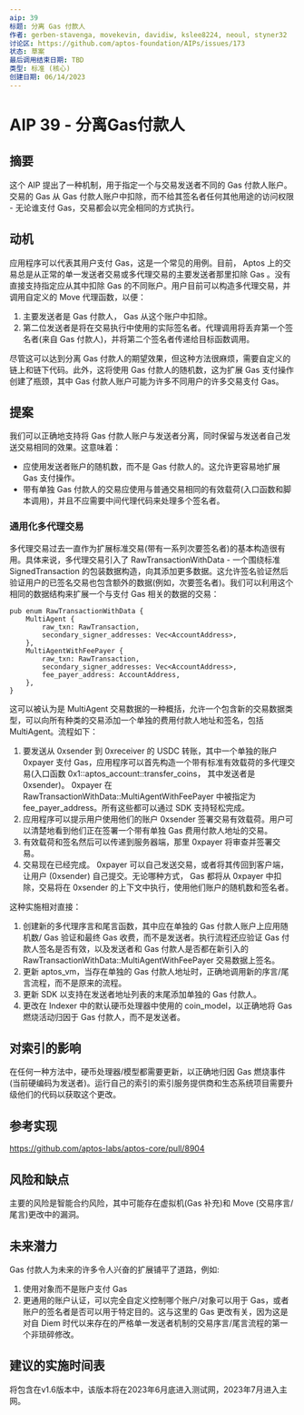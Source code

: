 ```yaml
---
aip: 39
标题: 分离 Gas 付款人
作者: gerben-stavenga, movekevin, davidiw, kslee8224, neoul, styner32
讨论区: https://github.com/aptos-foundation/AIPs/issues/173
状态: 草案
最后调用结束日期: TBD
类型: 标准 (核心)
创建日期: 06/14/2023
---
```


# AIP 39 - 分离Gas付款人
## 摘要

这个 AIP 提出了一种机制，用于指定一个与交易发送者不同的 Gas 付款人账户。交易的 Gas 从 Gas 付款人账户中扣除，而不给其签名者任何其他用途的访问权限 - 无论谁支付 Gas，交易都会以完全相同的方式执行。

## 动机

应用程序可以代表其用户支付 Gas，这是一个常见的用例。目前， Aptos 上的交易总是从正常的单一发送者交易或多代理交易的主要发送者那里扣除 Gas 。没有直接支持指定应从其中扣除 Gas 的不同账户。用户目前可以构造多代理交易，并调用自定义的 Move 代理函数，以便：

1. 主要发送者是 Gas 付款人， Gas 从这个账户中扣除。
2. 第二位发送者是将在交易执行中使用的实际签名者。代理调用将丢弃第一个签名者(来自 Gas 付款人)，并将第二个签名者传递给目标函数调用。

尽管这可以达到分离 Gas 付款人的期望效果，但这种方法很麻烦，需要自定义的链上和链下代码。此外，这将使用 Gas 付款人的随机数，这为扩展 Gas 支付操作创建了瓶颈，其中 Gas 付款人账户可能为许多不同用户的许多交易支付 Gas。

## 提案

我们可以正确地支持将 Gas 付款人账户与发送者分离，同时保留与发送者自己发送交易相同的效果。这意味着：

- 应使用发送者账户的随机数，而不是 Gas 付款人的。这允许更容易地扩展 Gas 支付操作。
- 带有单独 Gas 付款人的交易应使用与普通交易相同的有效载荷(入口函数和脚本调用)，并且不应需要中间代理代码来处理多个签名者。

### 通用化多代理交易

多代理交易过去一直作为扩展标准交易(带有一系列次要签名者)的基本构造很有用。具体来说，多代理交易引入了 RawTransactionWithData - 一个围绕标准 SignedTransaction 的包装数据构造，向其添加更多数据。这允许签名验证然后验证用户的已签名交易也包含额外的数据(例如，次要签名者)。我们可以利用这个相同的数据结构来扩展一个与支付 Gas 相关的数据的交易：

```
pub enum RawTransactionWithData {
    MultiAgent {
        raw_txn: RawTransaction,
        secondary_signer_addresses: Vec<AccountAddress>,
    },
    MultiAgentWithFeePayer {
        raw_txn: RawTransaction,
        secondary_signer_addresses: Vec<AccountAddress>,
        fee_payer_address: AccountAddress,
    },
}
```

这可以被认为是 MultiAgent 交易数据的一种概括，允许一个包含新的交易数据类型，可以向所有种类的交易添加一个单独的费用付款人地址和签名，包括 MultiAgent。流程如下：

1. 要发送从 0xsender 到 0xreceiver 的 USDC 转账，其中一个单独的账户 0xpayer 支付 Gas，应用程序可以首先构造一个带有标准有效载荷的多代理交易(入口函数 0x1::aptos_account::transfer_coins， 其中发送者是 0xsender)。 0xpayer 在 RawTransactionWithData::MultiAgentWithFeePayer 中被指定为 fee_payer_address。所有这些都可以通过 SDK 支持轻松完成。
2. 应用程序可以提示用户使用他们的账户 0xsender 签署交易有效载荷。用户可以清楚地看到他们正在签署一个带有单独 Gas 费用付款人地址的交易。
3. 有效载荷和签名然后可以传递到服务器端，那里 0xpayer 将审查并签署交易。
4. 交易现在已经完成。 0xpayer 可以自己发送交易，或者将其传回到客户端，让用户 (0xsender) 自己提交。无论哪种方式， Gas 都将从 0xpayer 中扣除，交易将在 0xsender 的上下文中执行，使用他们账户的随机数和签名者。

这种实施相对直接：

1. 创建新的多代理序言和尾言函数，其中应在单独的 Gas 付款人账户上应用随机数/ Gas 验证和最终 Gas 收费，而不是发送者。执行流程还应验证 Gas 付款人签名是否有效，以及发送者和 Gas 付款人是否都在新引入的 RawTransactionWithData::MultiAgentWithFeePayer 交易数据上签名。
2. 更新 aptos_vm，当存在单独的 Gas 付款人地址时，正确地调用新的序言/尾言流程，而不是原来的流程。
3. 更新 SDK 以支持在发送者地址列表的末尾添加单独的 Gas 付款人。
4. 更改在 Indexer 中的默认硬币处理器中使用的 coin_model，以正确地将 Gas 燃烧活动归因于 Gas 付款人，而不是发送者。

## 对索引的影响

在任何一种方法中，硬币处理器/模型都需要更新，以正确地归因 Gas 燃烧事件(当前硬编码为发送者)。运行自己的索引的索引服务提供商和生态系统项目需要升级他们的代码以获取这个更改。

## 参考实现

https://github.com/aptos-labs/aptos-core/pull/8904

## 风险和缺点

主要的风险是智能合约风险，其中可能存在虚拟机(Gas 补充)和 Move (交易序言/尾言)更改中的漏洞。

## 未来潜力

Gas 付款人为未来的许多令人兴奋的扩展铺平了道路，例如:

1. 使用对象而不是账户支付 Gas
2. 更通用的账户认证，可以完全自定义控制哪个账户/对象可以用于 Gas，或者账户的签名者是否可以用于特定目的。这与这里的 Gas 更改有关，因为这是对自 Diem 时代以来存在的严格单一发送者机制的交易序言/尾言流程的第一个非琐碎修改。

## 建议的实施时间表

将包含在v1.6版本中，该版本将在2023年6月底进入测试网，2023年7月进入主网。